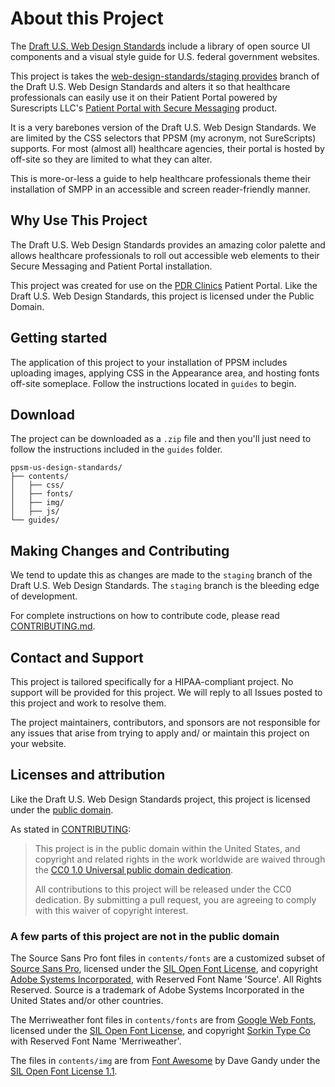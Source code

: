 # About this Project

The [Draft U.S. Web Design Standards](https://standards.usa.gov) include a library of open source UI components and a visual style guide for U.S. federal government websites.

This project is takes the [web-design-standards/staging provides](https://github.com/18F/web-design-standards/tree/18f-pages-staging) branch of the Draft U.S. Web Design Standards and alters it so that healthcare professionals can easily use it on their Patient Portal powered by Surescripts LLC's [Patient Portal with Secure Messaging](http://surescripts.com/products-and-services/patient-portal-with-secure-messaging) product.

It is a very barebones version of the Draft U.S. Web Design Standards. We are limited by the CSS selectors that PPSM (my acronym, not SureScripts) supports. For most (almost all) healthcare agencies, their portal is hosted by off-site so they are limited to what they can alter.

This is more-or-less a guide to help healthcare professionals theme their installation of SMPP in an accessible and screen reader-friendly manner.

## Why Use This Project

The Draft U.S. Web Design Standards provides an amazing color palette and allows healthcare professionals to roll out accessible web elements to their Secure Messaging and Patient Portal installation.

This project was created for use on the [PDR Clinics](http://portal.pdrclinics.com) Patient Portal. Like the Draft U.S. Web Design Standards, this project is licensed under the Public Domain.

## Getting started

The application of this project to your installation of PPSM includes uploading images, applying CSS in the Appearance area, and hosting fonts off-site someplace. Follow the instructions located in `guides` to begin.

## Download

The project can be downloaded as a `.zip` file and then you'll just need to follow the instructions included in the `guides` folder.

```
ppsm-us-design-standards/
├── contents/
│   ├── css/
│   ├── fonts/
│   ├── img/
│   ├── js/
└── guides/
```

## Making Changes and Contributing

We tend to update this as changes are made to the `staging` branch of the Draft U.S. Web Design Standards. The `staging` branch is the bleeding edge of development.

For complete instructions on how to contribute code, please read [CONTRIBUTING.md](CONTRIBUTING.md).

## Contact and Support

This project is tailored specifically for a HIPAA-compliant project. No support will be provided for this project. We will reply to all Issues posted to this project and work to resolve them.

The project maintainers, contributors, and sponsors are not responsible for any issues that arise from trying to apply and/ or maintain this project on your website.

## Licenses and attribution

Like the Draft U.S. Web Design Standards project, this project is licensed under the [public domain](LICENSE.md).

As stated in [CONTRIBUTING](CONTRIBUTING.md):
> This project is in the public domain within the United States, and copyright and related rights in the work worldwide are waived through the [CC0 1.0 Universal public domain dedication](https://creativecommons.org/publicdomain/zero/1.0/).
>
> All contributions to this project will be released under the CC0 dedication. By submitting a pull request, you are agreeing to comply with this waiver of copyright interest.

### A few parts of this project are not in the public domain

The Source Sans Pro font files in `contents/fonts` are a customized subset of [Source Sans Pro](https://github.com/adobe-fonts/source-sans-pro), licensed under the [SIL Open Font License](http://scripts.sil.org/cms/scripts/page.php?item_id=OFL), and copyright [Adobe Systems Incorporated](http://www.adobe.com/), with Reserved Font Name 'Source'. All Rights Reserved. Source is a trademark of Adobe Systems Incorporated in the United States and/or other countries.

The Merriweather font files in `contents/fonts` are from [Google Web Fonts](https://www.google.com/fonts#UsePlace:use/Collection:Merriweather:400,300,400italic,700,700italic), licensed under the [SIL Open Font License](http://scripts.sil.org/cms/scripts/page.php?item_id=OFL), and copyright [Sorkin Type Co](www.sorkintype.com) with Reserved Font Name 'Merriweather'.

The files in `contents/img` are from [Font Awesome](http://fontawesome.io/) by Dave Gandy under the [SIL Open Font License 1.1](http://scripts.sil.org/OFL).
